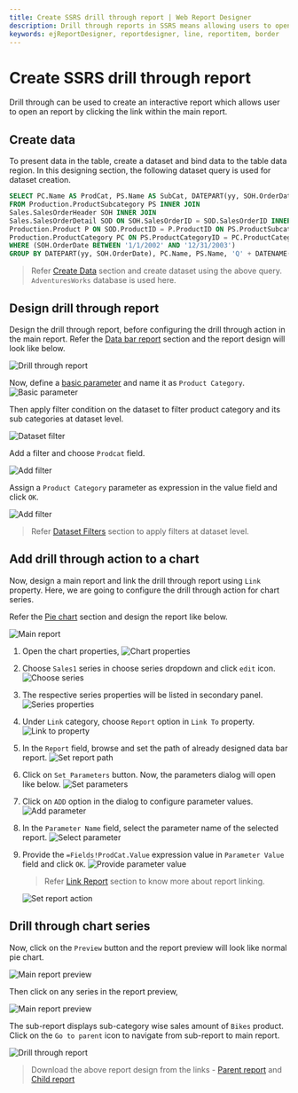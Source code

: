 ```yaml
---
title: Create SSRS drill through report | Web Report Designer
description: Drill through reports in SSRS means allowing users to open a report by clicking a link within another report and it contains details about an item that is contained in an original summary report.
keywords: ejReportDesigner, reportdesigner, line, reportitem, border
---
```


# Create SSRS drill through report

Drill through can be used to create an interactive report which allows user to open an report by clicking the link within the main report.

## Create data

To present data in the table, create a dataset and bind data to the table data region. In this designing section, the following dataset query is used for dataset creation.

```sql
SELECT PC.Name AS ProdCat, PS.Name AS SubCat, DATEPART(yy, SOH.OrderDate) AS OrderYear, 'Q' + DATENAME(qq, SOH.OrderDate) AS OrderQtr,SUM(SOD.UnitPrice * SOD.OrderQty) AS Sales
FROM Production.ProductSubcategory PS INNER JOIN
Sales.SalesOrderHeader SOH INNER JOIN
Sales.SalesOrderDetail SOD ON SOH.SalesOrderID = SOD.SalesOrderID INNER JOIN
Production.Product P ON SOD.ProductID = P.ProductID ON PS.ProductSubcategoryID = P.ProductSubcategoryID INNER JOIN
Production.ProductCategory PC ON PS.ProductCategoryID = PC.ProductCategoryID
WHERE (SOH.OrderDate BETWEEN '1/1/2002' AND '12/31/2003')
GROUP BY DATEPART(yy, SOH.OrderDate), PC.Name, PS.Name, 'Q' + DATENAME(qq, SOH.OrderDate), PS.ProductSubcategoryID
```

> Refer [Create Data](./../../manage-data/dataset/create-an-embedded-dataset/#create-an-embedded-dataset) section and create dataset using the above query. `AdventuresWorks` database is used here.

## Design drill through report

Design the drill through report, before configuring the drill through action in the main report. Refer the [Data bar report](./../../report-items/data-bar/design-ssrs-data-bar-using-table/) section and the report design will look like below.

![Drill through report](/static/assets/on-premise/images/report-designer/compose-report/create-ssrs-drill-through-report/databar-report-design.png '#width=450px')

Now, define a [basic parameter](./../../report-parameters/add/#create-parameter) and name it as `Product Category`.
![Basic parameter](/static/assets/on-premise/images/report-designer/compose-report/create-ssrs-drill-through-report/basic-parameter.png '#width=350px')

Then apply filter condition on the dataset to filter product category and its sub categories at dataset level.

![Dataset filter](/static/assets/on-premise/images/report-designer/compose-report/create-ssrs-drill-through-report/open-dataset-filter.png '#width=350px')

Add a filter and choose `Prodcat` field.

![Add filter](/static/assets/on-premise/images/report-designer/compose-report/create-ssrs-drill-through-report/add-filter.png '#width=400px')

Assign a `Product Category` parameter as expression in the value field and click `OK`.

![Add filter](/static/assets/on-premise/images/report-designer/compose-report/create-ssrs-drill-through-report/assign-parameter.png '#width=400px')

> Refer [Dataset Filters](./../../manage-data/dataset/add-a-filter-to-a-dataset/) section to apply filters at dataset level.

## Add drill through action to a chart

Now, design a main report and link the drill through report using `Link` property. Here, we are going to configure the drill through action for chart series.

Refer the [Pie chart](./../../report-items/data-bar/design-ssrs-data-bar-using-table/) section and design the report like below.

![Main report](/static/assets/on-premise/images/report-designer/compose-report/create-ssrs-drill-through-report/main-report.png)

1. Open the chart properties,
   ![Chart properties](/static/assets/on-premise/images/report-designer/compose-report/create-ssrs-drill-through-report/chart-properties.png '#width=350px')
2. Choose `Sales1` series in choose series dropdown and click `edit` icon.
   ![Choose series](/static/assets/on-premise/images/report-designer/compose-report/create-ssrs-drill-through-report/choose-series.png '#width=350px')
3. The respective series properties will be listed in secondary panel.
   ![Series properties](/static/assets/on-premise/images/report-designer/compose-report/create-ssrs-drill-through-report/series-properties.png  '#width=350px')
4. Under `Link` category, choose `Report` option in `Link To` property.
   ![Link to property](/static/assets/on-premise/images/report-designer/compose-report/create-ssrs-drill-through-report/choose-report-action.png '#width=350px')
5. In the `Report` field, browse and set the path of already designed data bar report.
   ![Set report path](/static/assets/on-premise/images/report-designer/compose-report/create-ssrs-drill-through-report/set-report-path.png '#width=350px')
6. Click on `Set Parameters` button. Now, the parameters dialog will open like below.
   ![Set parameters](/static/assets/on-premise/images/report-designer/compose-report/create-ssrs-drill-through-report/open-parameters-dialog.png '#width=350px')
7. Click on `ADD` option in the dialog to configure parameter values.
   ![Add parameter](/static/assets/on-premise/images/report-designer/compose-report/create-ssrs-drill-through-report/add-parameter-field.png '#width=350px')
8. In the `Parameter Name` field, select the parameter name of the selected report.
   ![Select parameter](/static/assets/on-premise/images/report-designer/compose-report/create-ssrs-drill-through-report/select-parameter.png '#width=350px')
9. Provide the `=Fields!ProdCat.Value` expression value in `Parameter Value` field and click `OK`.
   ![Provide parameter value](/static/assets/on-premise/images/report-designer/compose-report/create-ssrs-drill-through-report/provide-parameter-value.png '#width=350px')

   > Refer [Link Report](./../../compose-report/link-data/#report-linking) section to know more about report linking.

   ![Set report action](/static/assets/on-premise/images/report-designer/compose-report/create-ssrs-drill-through-report/set-report-action.png '#width=350px')

## Drill through chart series

Now, click on the `Preview` button and the report preview will look like normal pie chart.

![Main report preview](/static/assets/on-premise/images/report-designer/compose-report/create-ssrs-drill-through-report/report-preview.png '#width=350px')

Then click on any series in the report preview,

![Main report preview](/static/assets/on-premise/images/report-designer/compose-report/create-ssrs-drill-through-report/click-on-series.png '#width=350px')

The sub-report displays sub-category wise sales amount of `Bikes` product. Click on the `Go to parent` icon to navigate from sub-report to main report.

![Drill through report](/static/assets/on-premise/images/report-designer/compose-report/create-ssrs-drill-through-report/drill-through-report.png '#width=350px')

> Download the above report design from the links - [Parent report](https://github.com/boldreports/resources/tree/master/docs/report-designer/compose-report/create-ssrs-drill-through-report-pie-chart.rdl) and [Child report](https://github.com/boldreports/resources/tree/master/docs/report-designer/compose-report/create-ssrs-drill-through-report-databar.rdl)